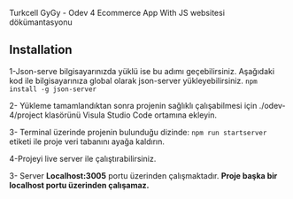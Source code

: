 Turkcell GyGy - Odev 4 Ecommerce App With JS websitesi dökümantasyonu
 
## Installation

1-Json-serve bilgisayarınızda yüklü ise bu adımı geçebilirsiniz. Aşağıdaki kod ile bilgisayarınıza global olarak json-server yükleyebilirsiniz. 
`npm install -g json-server`



2- Yükleme tamamlandıktan sonra projenin sağlıklı çalışabilmesi için ./odev-4/project klasörünü Visula Studio Code ortamına ekleyin.

3- Terminal üzerinde projenin bulunduğu dizinde:
`npm run startserver`
etiketi ile proje veri tabanını ayağa kaldırın.

4-Projeyi live server ile çalıştırabilirsiniz.

3- Server **Localhost:3005** portu üzerinden çalışmaktadır. **Proje başka bir localhost portu üzerinden çalışamaz.**